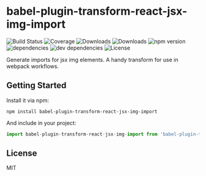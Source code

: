 # babel-plugin-transform-react-jsx-img-import

![Build Status](https://img.shields.io/travis/gvelo/babel-plugin-transform-react-jsx-img-import.svg)
![Coverage](https://img.shields.io/coveralls/gvelo/babel-plugin-transform-react-jsx-img-import.svg)
![Downloads](https://img.shields.io/npm/dm/babel-plugin-transform-react-jsx-img-import.svg)
![Downloads](https://img.shields.io/npm/dt/babel-plugin-transform-react-jsx-img-import.svg)
![npm version](https://img.shields.io/npm/v/babel-plugin-transform-react-jsx-img-import.svg)
![dependencies](https://img.shields.io/david/gvelo/babel-plugin-transform-react-jsx-img-import.svg)
![dev dependencies](https://img.shields.io/david/dev/gvelo/babel-plugin-transform-react-jsx-img-import.svg)
![License](https://img.shields.io/npm/l/babel-plugin-transform-react-jsx-img-import.svg)

Generate imports for jsx img elements. A handy transform for use in webpack workflows.

## Getting Started

Install it via npm:

```shell
npm install babel-plugin-transform-react-jsx-img-import
```

And include in your project:

```javascript
import babel-plugin-transform-react-jsx-img-import from 'babel-plugin-transform-react-jsx-img-import';
```

## License

MIT
